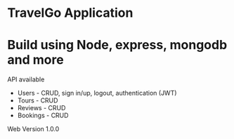 # TravelGo Application

# Build using Node, express, mongodb and more

 API available
- Users - CRUD, sign in/up, logout, authentication (JWT)
- Tours - CRUD
- Reviews - CRUD
- Bookings - CRUD

 Web Version 1.0.0